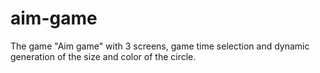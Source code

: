 # aim-game
The game "Aim game" with 3 screens, game time selection and dynamic generation of the size and color of the circle.
